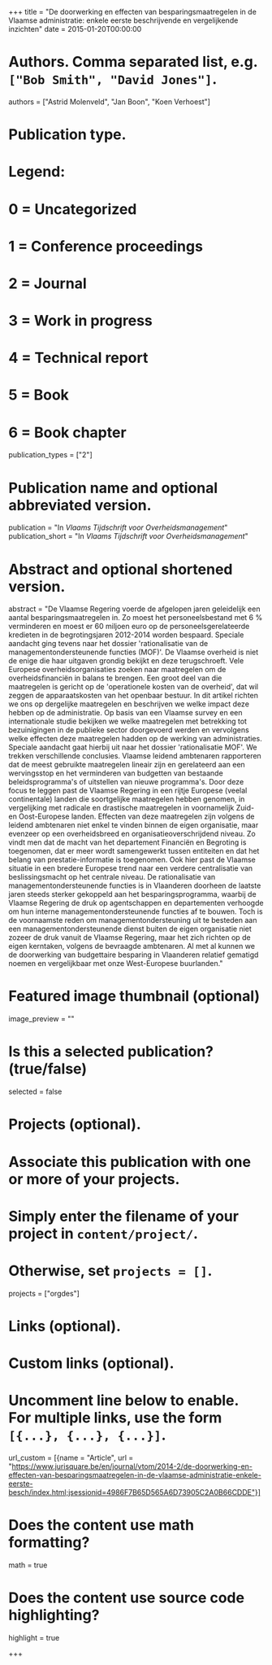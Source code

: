 +++
title = "De doorwerking en effecten van besparingsmaatregelen in de Vlaamse administratie: enkele eerste beschrijvende en vergelijkende inzichten"
date = 2015-01-20T00:00:00

# Authors. Comma separated list, e.g. `["Bob Smith", "David Jones"]`.
authors = ["Astrid Molenveld", "Jan Boon", "Koen Verhoest"]

# Publication type.
# Legend:
# 0 = Uncategorized
# 1 = Conference proceedings
# 2 = Journal
# 3 = Work in progress
# 4 = Technical report
# 5 = Book
# 6 = Book chapter
publication_types = ["2"]

# Publication name and optional abbreviated version.
publication = "In *Vlaams Tijdschrift voor Overheidsmanagement*"
publication_short = "In *Vlaams Tijdschrift voor Overheidsmanagement*"

# Abstract and optional shortened version.
abstract = "De Vlaamse Regering voerde de afgelopen jaren geleidelijk een aantal besparingsmaatregelen in. Zo moest het personeelsbestand met 6 % verminderen en moest er 60 miljoen euro op de personeelsgerelateerde kredieten in de begrotingsjaren 2012-2014 worden bespaard. Speciale aandacht ging tevens naar het dossier 'rationalisatie van de managementondersteunende functies (MOF)'. De Vlaamse overheid is niet de enige die haar uitgaven grondig bekijkt en deze terugschroeft. Vele Europese overheidsorganisaties zoeken naar maatregelen om de overheidsfinanciën in balans te brengen. Een groot deel van die maatregelen is gericht op de 'operationele kosten van de overheid', dat wil zeggen de apparaatskosten van het openbaar bestuur. In dit artikel richten we ons op dergelijke maatregelen en beschrijven we welke impact deze hebben op de administratie. Op basis van een Vlaamse survey en een internationale studie bekijken we welke maatregelen met betrekking tot bezuinigingen in de publieke sector doorgevoerd werden en vervolgens welke effecten deze maatregelen hadden op de werking van administraties. Speciale aandacht gaat hierbij uit naar het dossier 'rationalisatie MOF'. We trekken verschillende conclusies. Vlaamse leidend ambtenaren rapporteren dat de meest gebruikte maatregelen lineair zijn en gerelateerd aan een wervingsstop en het verminderen van budgetten van bestaande beleidsprogramma's of uitstellen van nieuwe programma's. Door deze focus te leggen past de Vlaamse Regering in een rijtje Europese (veelal continentale) landen die soortgelijke maatregelen hebben genomen, in vergelijking met radicale en drastische maatregelen in voornamelijk Zuid- en Oost-Europese landen. Effecten van deze maatregelen zijn volgens de leidend ambtenaren niet enkel te vinden binnen de eigen organisatie, maar evenzeer op een overheidsbreed en organisatieoverschrijdend niveau. Zo vindt men dat de macht van het departement Financiën en Begroting is toegenomen, dat er meer wordt samengewerkt tussen entiteiten en dat het belang van prestatie-informatie is toegenomen. Ook hier past de Vlaamse situatie in een bredere Europese trend naar een verdere centralisatie van beslissingsmacht op het centrale niveau. De rationalisatie van managementondersteunende functies is in Vlaanderen doorheen de laatste jaren steeds sterker gekoppeld aan het besparingsprogramma, waarbij de Vlaamse Regering de druk op agentschappen en departementen verhoogde om hun interne managementondersteunende functies af te bouwen. Toch is de voornaamste reden om managementondersteuning uit te besteden aan een managementondersteunende dienst buiten de eigen organisatie niet zozeer de druk vanuit de Vlaamse Regering, maar het zich richten op de eigen kerntaken, volgens de bevraagde ambtenaren. Al met al kunnen we de doorwerking van budgettaire besparing in Vlaanderen relatief gematigd noemen en vergelijkbaar met onze West-Europese buurlanden."

# Featured image thumbnail (optional)
image_preview = ""

# Is this a selected publication? (true/false)
selected = false

# Projects (optional).
#   Associate this publication with one or more of your projects.
#   Simply enter the filename of your project in `content/project/`.
#   Otherwise, set `projects = []`.
projects = ["orgdes"]

# Links (optional).


# Custom links (optional).
#   Uncomment line below to enable. For multiple links, use the form `[{...}, {...}, {...}]`.
url_custom = [{name = "Article", url = "https://www.jurisquare.be/en/journal/vtom/2014-2/de-doorwerking-en-effecten-van-besparingsmaatregelen-in-de-vlaamse-administratie-enkele-eerste-besch/index.html;jsessionid=4986F7B65D565A6D73905C2A0B66CDDE"}]

# Does the content use math formatting?
math = true

# Does the content use source code highlighting?
highlight = true


+++
